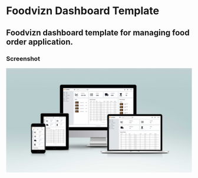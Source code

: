 # Foodvizn Dashboard Template

## Foodvizn dashboard template for managing food order application.

### Screenshot

![Home Desktop](screen_mockup/screen-mockup.jpg)
